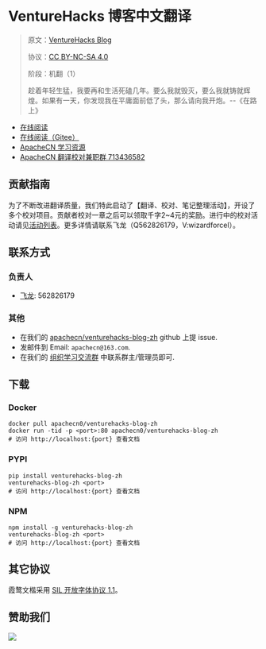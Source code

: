 <!--
    需要填充的占位符：
    
    README.md
    
        VentureHacks 博客中文翻译：文档中文名
        VentureHacks Blog：文档英文名
        https://venturehacks.com/：文档原始链接
        vthk：域名前缀
        飞龙：负责人名称
        wizardforcel：负责人 Github 用户名
        562826179：负责人 QQ
        venturehacks-blog-zh：ApacheCN 的 Github 仓库名称
        venturehacks-blog-zh：DockerHub 仓库名称
        venturehacks-blog-zh：PYPI 包名称
        venturehacks-blog-zh：NPM 包名称
    
    CNAME
    
        vthk：域名前缀

    index.html
    
        VentureHacks 博客中文翻译：文档中文名
        #333：显示颜色
        venturehacks-blog-zh：ApacheCN 的 Github 仓库名称

    asset/docsify-apachecn-footer.js
    
        venturehacks-blog-zh：ApacheCN 的 Github 仓库名称
-->

# VentureHacks 博客中文翻译

> 原文：[VentureHacks Blog](https://venturehacks.com/)
> 
> 协议：[CC BY-NC-SA 4.0](http://creativecommons.org/licenses/by-nc-sa/4.0/)
> 
> 阶段：机翻（1）
> 
> 趁着年轻生猛，我要再和生活死磕几年。要么我就毁灭，要么我就铸就辉煌。如果有一天，你发现我在平庸面前低了头，那么请向我开炮。--《在路上》

* [在线阅读](https://vthk.apachecn.org)
* [在线阅读（Gitee）](https://apachecn.gitee.io/doc-template/)
* [ApacheCN 学习资源](http://docs.apachecn.org/)
* [ApacheCN 翻译校对兼职群 713436582](https://jq.qq.com/?_wv=1027&k=VSNtgpjb)

## 贡献指南

为了不断改进翻译质量，我们特此启动了【翻译、校对、笔记整理活动】，开设了多个校对项目。贡献者校对一章之后可以领取千字2\~4元的奖励。进行中的校对活动请见[活动列表](https://home.apachecn.org/#/docs/activity/docs-activity)。更多详情请联系飞龙（Q562826179，V:wizardforcel）。

## 联系方式

### 负责人

* [飞龙](https://github.com/wizardforcel): 562826179

### 其他

*   在我们的 [apachecn/venturehacks-blog-zh](https://github.com/apachecn/venturehacks-blog-zh) github 上提 issue.
*   发邮件到 Email: `apachecn@163.com`.
*   在我们的 [组织学习交流群](https://www.apachecn.org/#/docs/join) 中联系群主/管理员即可.

## 下载

### Docker

```
docker pull apachecn0/venturehacks-blog-zh
docker run -tid -p <port>:80 apachecn0/venturehacks-blog-zh
# 访问 http://localhost:{port} 查看文档
```

### PYPI

```
pip install venturehacks-blog-zh
venturehacks-blog-zh <port>
# 访问 http://localhost:{port} 查看文档
```

### NPM

```
npm install -g venturehacks-blog-zh
venturehacks-blog-zh <port>
# 访问 http://localhost:{port} 查看文档
```

## 其它协议

霞鹜文楷采用 [SIL 开放字体协议 1.1](https://github.com/lxgw/LxgwWenKai/blob/main/SIL_Open_Font_License_1.1.txt)。

## 赞助我们

![](http://data.apachecn.org/img/about/donate.jpg)
